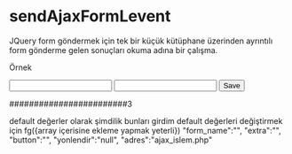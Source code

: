 # sendAjaxFormLevent
JQuery form göndermek için tek bir küçük kütüphane üzerinden ayrıntılı form gönderme gelen sonuçları okuma adına bir çalışma.

Örnek

<form name="form" id="form" enctype="multipart/form-data" method="post" action="javascript:void(0)">
  <input type="text" name="name" required>
  <input type="text" name="name2" required>
  <button type="submit" name="save" id="save">Save</button>
 </form>
 
 <script>
  $('#form').submit(function(){fg({form_name:"form"});});
 </script>
 
 ########################3
 
 default değerler olarak şimdilik bunları girdim default değerleri değiştirmek için fg({array içerisine ekleme yapmak yeterli})
 "form_name":"",
 "extra":"",
 "button":"",
 "yonlendir":"null",
 "adres":"ajax_islem.php"
 
 
 
 
 
